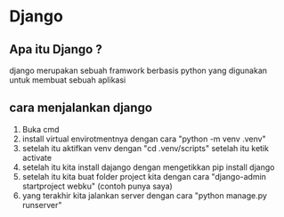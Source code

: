 # Django
## Apa itu Django ?
django merupakan sebuah framwork berbasis python yang digunakan untuk membuat sebuah aplikasi

## cara menjalankan django
1. Buka cmd 
2. install virtual envirotmentnya dengan cara  "python -m venv .venv"
3. setelah itu aktifkan venv dengan "cd .venv/scripts" setelah itu ketik activate
4. setelah itu kita install dajango dengan mengetikkan pip install django
5. setelah itu kita buat folder project kita dengan cara "django-admin startproject webku" (contoh punya saya)
6. yang terakhir kita jalankan server dengan cara "python manage.py runserver"